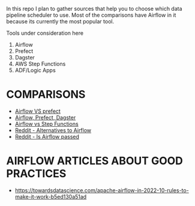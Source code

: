 In this repo I plan to gather sources that help you to choose which data pipeline scheduler to use. Most of the comparisons have Airflow in it because its currently the most popular tool. 


Tools under consideration here

1. Airflow
2. Prefect
3. Dagster
4. AWS Step Functions
5. ADF/Logic Apps


# COMPARISONS 

+ [Airflow VS prefect](https://blog.devgenius.io/airflow-theres-a-new-competitor-in-town-d59b48a642ff)
+ [Airflow, Prefect, Dagster](https://towardsdatascience.com/airflow-prefect-and-dagster-an-inside-look-6074781c9b77)
+ [Airflow vs Step Functions](https://stackoverflow.com/questions/64016869/airflow-versus-aws-step-functions-for-workflow/73139280#73139280)
+ [Reddit - Alternatives to Airflow](https://www.reddit.com/r/dataengineering/comments/tnarmv/alternatives_to_airflow/)
+ [Reddit - Is Airflow passed](https://www.reddit.com/r/dataengineering/comments/n9nrye/is_airflow_a_pass%C3%A9_what_replaces_it/)
# AIRFLOW ARTICLES ABOUT GOOD PRACTICES 

+ https://towardsdatascience.com/apache-airflow-in-2022-10-rules-to-make-it-work-b5ed130a51ad

